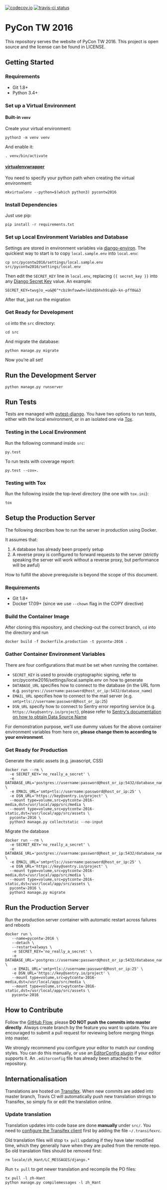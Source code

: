 [![codecov.io](https://codecov.io/github/pycontw/pycontw2016/coverage.svg?branch=master)](https://codecov.io/github/pycontw/pycontw2016?branch=master)
[![travis-ci status](https://api.travis-ci.org/pycontw/pycontw2016.svg?branch-master)](https://travis-ci.org/pycontw/pycontw2016)

# PyCon TW 2016

This repository serves the website of PyCon TW 2016. This project is open source and the license can be found in LICENSE.

## Getting Started

### Requirements

- Git 1.8+
- Python 3.4+

### Set up a Virtual Environment

#### Built-in `venv`

Create your virtual environment:

    python3 -m venv venv

And enable it:

    . venv/bin/activate

#### [virtualenvwrapper](https://virtualenvwrapper.readthedocs.org)

You need to specify your python path when creating the virtual environment:

    mkvirtualenv --python=$(which python3) pycontw2016

### Install Dependencies

Just use pip:

    pip install -r requirements.txt

### Set up Local Environment Variables and Database

Settings are stored in environment variables via [django-environ](http://django-environ.readthedocs.org/en/latest/). The quickiest way to start is to copy `local.sample.env` into `local.env`:

    cp src/pycontw2016/settings/local.sample.env src/pycontw2016/settings/local.env

Then edit the `SECRET_KEY` line in `local.env`, replacing `{{ secret_key }}` into any [Django Secret Key](http://www.miniwebtool.com/django-secret-key-generator/) value. An example:

    SECRET_KEY=twvg)o_=u&@6^*cbi9nfswwh=(&hd$bhxh9iq&h-kn-pff0&&3

After that, just run the migration

### Get Ready for Development

`cd` into the `src` directory:

    cd src

And migrate the database:

    python manage.py migrate

Now you’re all set!

## Run the Development Server

    python manage.py runserver

## Run Tests

Tests are managed with [pytest-django](http://pytest-django.readthedocs.org/en/latest/tutorial.html). You have two options to run tests, either with the local environment, or in an isolated one via [Tox](http://tox.readthedocs.org/en/latest/).


### Testing in the Local Environment

Run the following command inside `src`:

    py.test

To run tests with coverage report:

    py.test --cov=.


### Testing with Tox

Run the following inside the top-level directory (the one with `tox.ini`):

    tox


## Setup the Production Server

The following describes how to run the server in production using Docker.

It assumes that:

1. A database has already been properly setup
2. A reverse proxy is configured to forward requests to the server
(strictly speaking the server will work without a reverse proxy, but performance will be awful)

How to fulfill the above prerequisite is beyond the scope of this document.

### Requirements

- Git 1.8+
- Docker 17.09+ (since we use `--chown` flag in the COPY directive)

### Build the Container Image

After cloning this repository, and checking-out the correct branch, `cd` into the directory and run

    docker build -f Dockerfile.production -t pycontw-2016 .

### Gather Container Environment Variables

There are four configurations that must be set when running the container.

 * `SECRET_KEY` is used to provide cryptographic signing, refer to src/pycontw2016/settings/local.sample.env on how to generate
 * `DATABASE_URL` specifies how to connect to the database (in the URL form e.g. `postgres://username:password@host_or_ip:5432/database_name`)
 * `EMAIL_URL` specifies how to connect to the mail server (e.g. `smtp+tls://username:password@host_or_ip:25`)
 * `DSN_URL` specify how to connect to Sentry error reporting service (e.g. `https://key@sentry.io/project`), please refer to [Sentry's documentation on how to obtain Data Source Name](https://docs.sentry.io/error-reporting/quickstart/?platform=python)

For demonstration purpose, we'll use dummy values for the above container environment variables from here on, **please change them to according to your environment**.

### Get Ready for Production

Generate the static assets (e.g. javascript, CSS)

    docker run --rm \
      -e SECRET_KEY='no_really_a_secret' \
      -e DATABASE_URL='postgres://username:password@host_or_ip:5432/database_name' \
      -e EMAIL_URL='smtp+tls://username:password@host_or_ip:25' \
      -e DSN_URL='https://key@sentry.io/project' \
      --mount type=volume,src=pytcontw-2016-media,dst=/usr/local/app/src/media \
      --mount type=volume,src=pytcontw-2016-static,dst=/usr/local/app/src/assets \
      pycontw-2016 \
      python3 manage.py collectstatic --no-input

Migrate the database

    docker run --rm \
      -e SECRET_KEY='no_really_a_secret' \
      -e DATABASE_URL='postgres://username:password@host_or_ip:5432/database_name' \
      -e EMAIL_URL='smtp+tls://username:password@host_or_ip:25' \
      -e DSN_URL='https://key@sentry.io/project' \
      --mount type=volume,src=pytcontw-2016-media,dst=/usr/local/app/src/media \
      --mount type=volume,src=pytcontw-2016-static,dst=/usr/local/app/src/assets \
      pycontw-2016 \
      python3 manage.py migrate

## Run the Production Server

Run the production server container with automatic restart across failures and reboots

    docker run \
       --name=pycontw-2016 \
       --detach \
       --restart=always \
       -e SECRET_KEY='no_really_a_secret' \
       -e DATABASE_URL='postgres://username:password@host_or_ip:5432/database_name' \
       -e EMAIL_URL='smtp+tls://username:password@host_or_ip:25' \
       -e DSN_URL='https://key@sentry.io/project' \
       --mount type=volume,src=pytcontw-2016-media,dst=/usr/local/app/src/media \
       --mount type=volume,src=pytcontw-2016-static,dst=/usr/local/app/src/assets \
       pycontw-2016


## How to Contribute

Follow the [GitHub Flow](https://guides.github.com/introduction/flow/), please **DO NOT push the commits into master directly**. Always create branch by the feature you want to update. You are encouraged to submit a pull request for reviewing before merging things into master.

We strongly recommend you configure your editor to match our conding styles. You can do this manually, or use an [EditorConfig plugin](http://editorconfig.org/#download) if your editor supports it. An `.editorconfig` file has already been attached to the repository.


## Internationalisation

Translations are hosted on [Transifex](https://www.transifex.com/pycon-taiwan/pycon-tw-2016/). When new commits are added into master branch, Travis CI will automatically push new translation strings to Transifex, so simply fix or edit the translation online.

### Update translation

Translation updates into code base are done **manually** under `src/`. You need to [configure the Transifex client](http://docs.transifex.com/client/config/) first by adding the file `~/.transifexrc`.

Old translation files will stop `tx pull` updating if they have later modified time, which they generally have when they are pulled from the remote repo. So old translation files should be removed first:

    rm locale/zh_Hant/LC_MESSAGES/django.*

Run `tx pull` to get newer translation and recompile the PO files:

    tx pull -l zh-Hant
    python manage.py compilemessages -l zh_Hant
